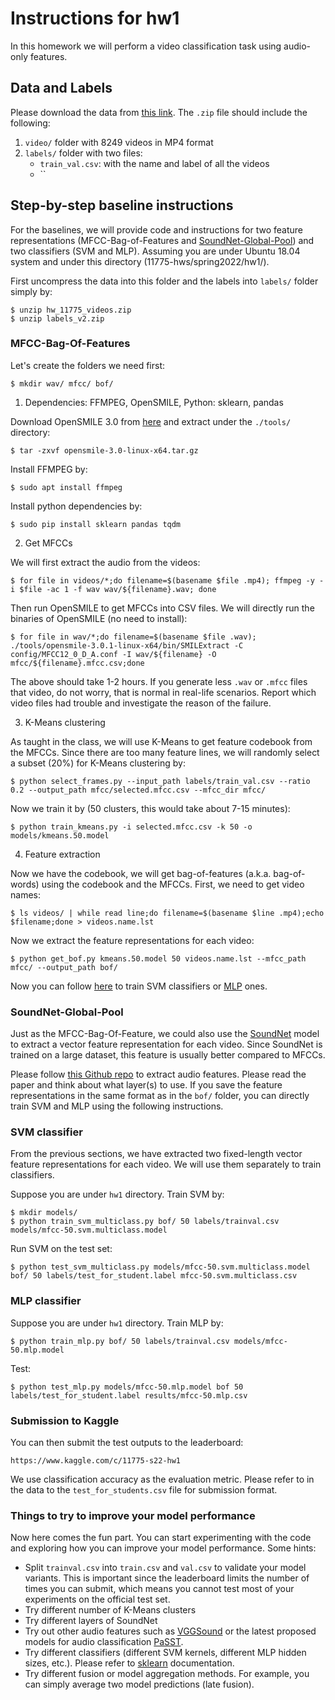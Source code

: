 # Instructions for hw1

In this homework we will perform a video classification task using audio-only features.

## Data and Labels

Please download the data from [this link](https://drive.google.com/file/d/1Oyzv7eC0QDrg0vX3AdSXYzdsFpIsdzT-/view?usp=sharing). The `.zip` file should include the following:
1. `video/` folder with 8249 videos in MP4 format
2. `labels/` folder with two files:
    - `train_val.csv`: with the name and label of all the videos
    - ``

## Step-by-step baseline instructions

For the baselines, we will provide code and instructions for two feature representations (MFCC-Bag-of-Features and [SoundNet-Global-Pool](https://arxiv.org/pdf/1610.09001.pdf)) and two classifiers (SVM and MLP). Assuming you are under Ubuntu 18.04 system and under this directory (11775-hws/spring2022/hw1/).

First uncompress the data into this folder and the labels into `labels/` folder simply by:
```
$ unzip hw_11775_videos.zip
$ unzip labels_v2.zip
```

### MFCC-Bag-Of-Features

Let's create the folders we need first:
```
$ mkdir wav/ mfcc/ bof/
```

1. Dependencies: FFMPEG, OpenSMILE, Python: sklearn, pandas

Download OpenSMILE 3.0 from [here](https://github.com/audeering/opensmile/releases/download/v3.0.0/opensmile-3.0-linux-x64.tar.gz) and extract under the `./tools/` directory:
```
$ tar -zxvf opensmile-3.0-linux-x64.tar.gz
```

Install FFMPEG by:
```
$ sudo apt install ffmpeg
```

Install python dependencies by:
```
$ sudo pip install sklearn pandas tqdm
```

2. Get MFCCs

We will first extract the audio from the videos:

```
$ for file in videos/*;do filename=$(basename $file .mp4); ffmpeg -y -i $file -ac 1 -f wav wav/${filename}.wav; done
```
Then run OpenSMILE to get MFCCs into CSV files. We will directly run the binaries of OpenSMILE (no need to install):

```
$ for file in wav/*;do filename=$(basename $file .wav); ./tools/opensmile-3.0.1-linux-x64/bin/SMILExtract -C config/MFCC12_0_D_A.conf -I wav/${filename} -O mfcc/${filename}.mfcc.csv;done
```

The above should take 1-2 hours. If you generate less `.wav` or `.mfcc` files that video, do not worry, that is normal in real-life scenarios. Report which video files had trouble and investigate the reason of the failure.

3. K-Means clustering

As taught in the class, we will use K-Means to get feature codebook from the MFCCs. Since there are too many feature lines, we will randomly select a subset (20%) for K-Means clustering by:
```
$ python select_frames.py --input_path labels/train_val.csv --ratio 0.2 --output_path mfcc/selected.mfcc.csv --mfcc_dir mfcc/
```

Now we train it by (50 clusters, this would take about 7-15 minutes):
```
$ python train_kmeans.py -i selected.mfcc.csv -k 50 -o models/kmeans.50.model
```

4. Feature extraction

Now we have the codebook, we will get bag-of-features (a.k.a. bag-of-words) using the codebook and the MFCCs. First, we need to get video names:
```
$ ls videos/ | while read line;do filename=$(basename $line .mp4);echo $filename;done > videos.name.lst
```


Now we extract the feature representations for each video:
```
$ python get_bof.py kmeans.50.model 50 videos.name.lst --mfcc_path mfcc/ --output_path bof/
```

Now you can follow [here](#svm-classifier) to train SVM classifiers or [MLP](#mlp-classifier) ones.


### SoundNet-Global-Pool

Just as the MFCC-Bag-Of-Feature, we could also use the [SoundNet](https://arxiv.org/pdf/1610.09001.pdf) model to extract a vector feature representation for each video. Since SoundNet is trained on a large dataset, this feature is usually better compared to MFCCs.

Please follow [this Github repo](https://github.com/salmedina/soundnet_pytorch) to extract audio features. Please read the paper and think about what layer(s) to use. If you save the feature representations in the same format as in the `bof/` folder, you can directly train SVM and MLP using the following instructions.


### SVM classifier

From the previous sections, we have extracted two fixed-length vector feature representations for each video. We will use them separately to train classifiers.

Suppose you are under `hw1` directory. Train SVM by:
```
$ mkdir models/
$ python train_svm_multiclass.py bof/ 50 labels/trainval.csv models/mfcc-50.svm.multiclass.model
```

Run SVM on the test set:
```
$ python test_svm_multiclass.py models/mfcc-50.svm.multiclass.model bof/ 50 labels/test_for_student.label mfcc-50.svm.multiclass.csv
```


### MLP classifier

Suppose you are under `hw1` directory. Train MLP by:
```
$ python train_mlp.py bof/ 50 labels/trainval.csv models/mfcc-50.mlp.model
```

Test:
```
$ python test_mlp.py models/mfcc-50.mlp.model bof 50 labels/test_for_student.label results/mfcc-50.mlp.csv
```


### Submission to Kaggle

You can then submit the test outputs to the leaderboard:
```
https://www.kaggle.com/c/11775-s22-hw1
```
We use classification accuracy as the evaluation metric. Please refer to in the data to the `test_for_students.csv` file for submission format.


### Things to try to improve your model performance

Now here comes the fun part. You can start experimenting with the code and exploring how you can improve your model performance. Some hints:

+ Split `trainval.csv` into `train.csv` and `val.csv` to validate your model variants. This is important since the leaderboard limits the number of times you can submit, which means you cannot test most of your experiments on the official test set.
+ Try different number of K-Means clusters
+ Try different layers of SoundNet
+ Try out other audio features such as [VGGSound](https://github.com/hche11/VGGSound) or the latest proposed models for audio classification [PaSST](https://github.com/kkoutini/passt).
+ Try different classifiers (different SVM kernels, different MLP hidden sizes, etc.). Please refer to [sklearn](https://scikit-learn.org/stable/modules/generated/sklearn.neural_network.MLPClassifier.html#sklearn.neural_network.MLPClassifier) documentation.
+ Try different fusion or model aggregation methods. For example, you can simply average two model predictions (late fusion).
